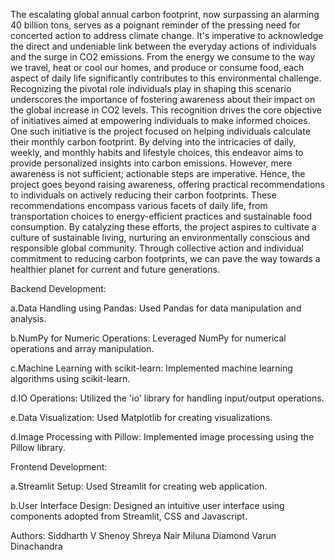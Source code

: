 The escalating global annual carbon footprint, now surpassing an alarming 40 billion tons, serves as a poignant reminder of the pressing need for concerted action to address climate change. It's imperative to acknowledge the direct and undeniable link between the everyday actions of individuals and the surge in CO2 emissions. From the energy we consume to the way we travel, heat or cool our homes, and produce or consume food, each aspect of daily life significantly contributes to this environmental challenge.
Recognizing the pivotal role individuals play in shaping this scenario underscores the importance of fostering awareness about their impact on the global increase in CO2 levels. This recognition drives the core objective of initiatives aimed at empowering individuals to make informed choices. One such initiative is the project focused on helping individuals calculate their monthly carbon footprint. By delving into the intricacies of daily, weekly, and monthly habits and lifestyle choices, this endeavor aims to provide personalized insights into carbon emissions.
However, mere awareness is not sufficient; actionable steps are imperative. Hence, the project goes beyond raising awareness, offering practical recommendations to individuals on actively reducing their carbon footprints. These recommendations encompass various facets of daily life, from transportation choices to energy-efficient practices and sustainable food consumption.
By catalyzing these efforts, the project aspires to cultivate a culture of sustainable living, nurturing an environmentally conscious and responsible global community. Through collective action and individual commitment to reducing carbon footprints, we can pave the way towards a healthier planet for current and future generations.



Backend Development:

a.Data Handling using Pandas:
  Used Pandas for data manipulation and analysis.

b.NumPy for Numeric Operations:
  Leveraged NumPy for numerical operations and array manipulation.

c.Machine Learning with scikit-learn:
  Implemented machine learning algorithms using scikit-learn.

d.IO Operations:
  Utilized the 'io' library for handling input/output operations.

e.Data Visualization:
  Used Matplotlib for creating visualizations.

d.Image Processing with Pillow:
  Implemented image processing using the Pillow library.

Frontend Development:

a.Streamlit Setup:
  Used Streamlit for creating web application.

b.User Interface Design:
  Designed an intuitive user interface using components adopted from Streamlit, CSS and Javascript.

Authors:
Siddharth V Shenoy
Shreya Nair
Miluna Diamond
Varun Dinachandra


